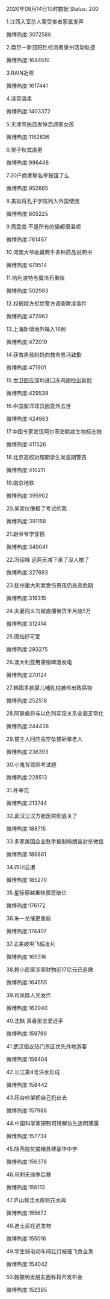 2020年08月14日10时数据
Status: 200

1.江西入室杀人案受害者家属发声

微博热度:3072586

2.南京一新冠阳性检测者泉州活动轨迹

微博热度:1644510

3.RAIN近照

微博热度:1617441

4.凌霄温柔

微博热度:1403372

5.天津市民自发悼念遇害女孩

微博热度:1162636

6.贺子秋式直男

微博热度:996448

7.20户商家联名举报饿了么

微博热度:952665

8.美拟将孔子学院列入外国使团

微博热度:805225

9.周震南 不是所有的猫都很温顺

微博热度:781467

10.河南大爷收藏两千多种药品说明书

微博热度:679514

11.哈利波特与魔法石重映

微博热度:502983

12.权珉娥方拒绝警方调查欺凌事件

微博热度:472962

13.上海新增境外输入16例

微博热度:472019

14.获救男孩妈妈向救命恩马致歉

微博热度:471901

15.世卫回应深圳进口冻鸡翅检出新冠

微博热度:429539

16.中国留洋球员因意外去世

微博热度:424963

17.中国专家发现阿尔茨海默病生物标志物

微博热度:411526

18.北京高校对超期学生发逾期警告

微博热度:410211

19.南京地铁

微博热度:395902

20.吴宣仪像极了考试的我

微博热度:391158

21.跟爷爷学穿搭

微博热度:349041

22.冯绍峰 这两天减下来了没人拍了

微博热度:327693

23.抚州重大刑案受伤男孩仍处高危期

微博热度:316315

24.夫妻闯义乌做直播带货半月赔5万

微博热度:312414

25.唐灿好可爱

微博热度:293275

26.澳大利亚用滞销啤酒发电

微博热度:270124

27.韩国多款婴儿哺乳枕被检出致癌物

微博热度:252518

28.阿联酋将与以色列实现关系全面正常化

微博热度:244438

29.猫主人回应高空坠猫砸晕老人

微博热度:236393

30.小鬼背驾照考试题

微博热度:228513

31.朴宰范

微博热度:213744

32.武汉江汉方舱医院彻底关了

微博热度:188715

33.多家美国企业联手抵制特朗普封杀微信

微博热度:186861

34.四川云瀑

微博热度:185270

35.星际穿越重映票房破亿

微博热度:176172

36.朱一龙催更重启

微博热度:174407

37.孟美岐甩飞假发片

微博热度:169316

38.赖小民案涉案财物近17亿元已追缴

微博热度:164555

39.司凤情人咒发作

微博热度:162940

40.沈枫 真香型恋爱选手

微博热度:159799

41.武汉倡议热门景区优先外地游客

微博热度:159404

42.长江第4号洪水形成

微博热度:158442

43.阳台吵架把自己扔出去

微博热度:157988

44.中国科学家研制可降解仿生透明薄膜

微博热度:157734

45.陕西脱贫摘帽县建豪华中学

微博热度:156378

46.马刺无缘季后赛

微博热度:156113

47.庐山枧洼水库桃花水母

微博热度:155672

48.迪士尼在逃生物

微博热度:155016

49.学生骑电动车闯红灯被撞飞负全责

微博热度:154042

50.鲍毓明发朋友圈称将开发布会

微博热度:152395

